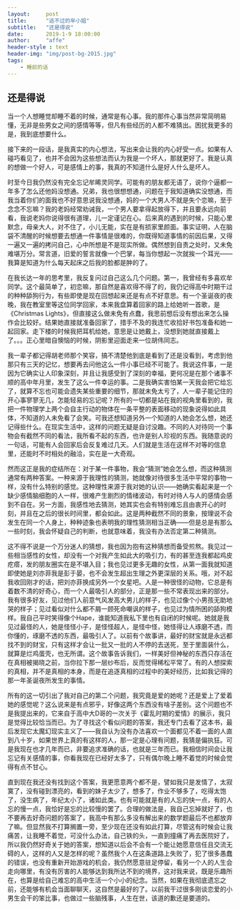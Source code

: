 ```yaml
---
layout:     post
title:      "逃不过的牟小姐"
subtitle:   "还是得说"
date:       2019-1-9 18:00:00
author:     "affe"
header-style : text
header-img: "img/post-bg-2015.jpg"
tags:
    - 睡前的话
---
```


## 还是得说

当一个人想睡觉却睡不着的时候，通常是有心事。我的那件心事当然非常简明易懂，无非是些男女之间的感情等等，但凡有些经历的人都不难猜出。困扰我更多的是，我到底想要什么。

接下来的一段话，是我真实的内心想法，写出来会让我的内心好受一点。如果有人碰巧看见了，也并不会因为这些想法而认为我是一个坏人，那就更好了。我是认真的想做一个好人，可是感情上的事，我真的不知道什么是好人什么是坏人。

时至今日我仍然没有完全忘记牟晞灵同学。可能有的朋友都无语了，说你个逼都一年多了怎么还他妈没想通。兄弟，我也很想想通，问题在于我知道确实没想通，而我当着你们的面我也不好意思说我没想通，妈的一个大男人不就是失个恋嘛，至于念念不忘嘛？我的老妈经常劝诫我，一个男人要拿得起放得下，并且要永远向前看，我说老妈你说得很有道理，儿一定谨记在心。后来真的遇到的时候，只能心里默念，母亲大人，对不住了，小儿无能，实在是有损家里颜面。事实证明，人在脑袋不清醒的时候想要去想通一件事情是很难的，你既得知道事情的前因后果，又得一遍又一遍的拷问自己，心中所想是不是现实所做。偶然想到自责之处时，又未免难堪万分。常言道，旧爱的誓言就像一个巴掌，每当你想起一次就挨一个耳光——我算是知道为什么每天起床之后我的脸都是肿的了。

在我长达一年的思考里，我反复问过自己这么几个问题。第一，我曾经有多喜欢牟同学。这个最简单了，初恋嘛，那自然是喜欢得不得了的，我仍记得高中时期干过的种种舔狗行为，有些即使是现在回想起来还是有点不好意思。有一个圣诞夜的夜晚，我在教室里等这位同学回家，本来我盘算着回家的路上给她听一首歌，是《Christmas Lights》，但直接这么做未免有点蠢，我思前想后没有想出来怎么操作会比较好。结果她直接就准备回家了，措手不及的我连忙收拾好书包准备和她一起回家。走下楼的时候我把耳机给她，意思是让她戴上，没想到她就直接戴上了。。。正心里暗自懊恼的时候，阴影里迎面走来一位胡伟同志。

我一辈子都记得胡老师那个笑容，搞不清楚他到底是看到了还是没看到，考虑到他那只有三天的记忆，想要再去问他这么一件小事已经不可能了。我说这件事，一是因为它确实让人印象深刻，并且让我感受到了深刻的幸福，更何况是在那个诸事不顺的高中年月里，发生了这么一件幸运的事。二是我确实害怕某一天我会把它给忘了，就算不忘也可能会遗失某些重要的细节，那就未免太亏了，人一辈子能记住的开心事寥寥无几，怎能轻易的忘记呢？所有的一切都是站在我的视角里看到的，我把一件物理学上两个会自主行动的物体在一条平整的表面移动的现象说得如此具体，不知道的人未免看了会笑。可我还想知道另外一个知道的人她会怎么想，她还记得些什么。在现实生活中，这样的问题无疑是自讨没趣。不同的人对待同一个事物会有截然不同的看法，我所看不起的东西，也许是别人珍视的东西。我随意说的一句话，可能有人会回家后会反复难过几天。人们就是生活在这样不对等的信息里，还能时不时相处的融洽，实在是一大奇观。

然而这正是我的症结所在：对于某一件事物，我会“猜测”她会怎么想，而这种猜测通常有两种答案。一种来源于我理性的猜测，她就像对待很多生活中平常的事物一样，没有什么特别的感觉。这种理性来源于我对她的认识——她确实看起来是一个缺少感情脑细胞的人一样，很难产生剧烈的情绪波动，有时对待人与人的感情会感到不自在。另一方面，我感性地去猜测，她其实也会有特别难忘且由衷开心的时刻，并且在之后的很长时间里，都会如此。这是两种截然不同的景象，按理说不会发生在同一个人身上，种种迹象也表明我的理性猜测相当正确——但是总是有那么一些时刻，我会怀疑自己的判断，也就意味着，我没有办法否定第二种猜测。

这不得不说是一个万分迷人的猜想，我也因为抱有这种猜想而备受煎熬。我见过一些相当感性的女性，却没有一个对我产生如此大的吸引力，有的甚至连我都起鸡皮疙瘩，发的朋友圈实在是不堪入目；我也见过更多无趣的女性，从第一面我就知道即使她是刘亦菲我是彭于晏，也不会发生超出生理之外更深层的关系。哦，对不起我收回刚才的话，把刘亦菲换成另外一个女星吧。人是一种很怪的动物，它总是有着数不清的好奇心，而一个人最吸引人的部分，正是那一些不常表现出来的部分。我有很多好友，见过他们人前意气风发高大男儿的样子，也见过像个小男孩无助地哭的样子；见过看似对什么都不屑一顾死命嘲讽的样子，也见过为情所困的舔狗模样。我自己平时笑得像个Hape，谁能知道我私下里也有自闭的时候呢。她就是我见过最怪的人，她是怪怪小子，是怪怪超人，是怪中怪，她怪得让人琢磨不透，而你懂的，琢磨不透的东西，最吸引人了。以前有个故事讲，最好的财宝就是永远都找不到的财宝，只有这样才会让一批又一批的人不停的去送死，至于里面装什么，就算是烂鸡蛋壳，也无所谓。这个故事告诉我们，一样美好但神秘的东西只存活在在真相被揭晓之前，当你拉下那一层纱布后，反而觉得稀松平常了。有的人想探索的真相，并不是真相的本身，而是在追逐真相的过程中的美好经历，比如我记得的那一年圣诞夜所发生的事情。

所有的这一切引出了我对自己的第二个问题，我究竟是爱的她呢？还是爱上了爱着她的感觉呢？这么说来是有点邪乎，好像这两个东西没有啥子差别。这个问题也不是我提出来的，它来自于高中大D哥的一次关于《霍乱时期的爱情》的展示，我只是觉得比较恰当而已。为了寻找这个看似问题的答案，我还专门去看了这本书，最后发现它太魔幻现实主义了——我自认为没有办法喜欢一个面都见不着一面的人直到八十岁，如果世界上真的有这样的人，那一定是心理有问题，我猜是偏执狂。可是我现在也才几年而已，非要追求准确的话，也就是三年而已。我相信时间会让我忘记有关感情的事，你看我现在已经好太多了，只有偶尔晚上睡不着觉的时候会觉得有点不甘心。

直到现在我还没有找到这个答案，我更愿意两个都不是，譬如我只是发情了，太寂寞了，没有碰到漂亮的，看到的妹子太少了，想多了，作业不够多了，吃得太饱了，没生病了，年纪太小了，诸如此类。也有可能就是有的人忘的快一点，有的人忘的慢一点，我恰好是忘的比较慢的罢了。合理的做法是，我自己忘掉就好了，也不要再去好奇问题的答案了，我高中有那么多没有解出来的数学题最后不也都放弃了嘛。但显然我不打算搁置一旁，至少现在还没有如此打算，尽管这有时候会让我痛苦，让我睡不着觉，可没什么办法，自己铁的头，一直到撞痛了再去医院好了，所以我仍然好奇关于她的答案，想知道以后会不会有一个能让她愿意信任且交流无碍的人，这样的人又是怎样的呢？虽然我个人在这条道路上失败了，犯了很多愚蠢的错误，也没有重新开始游戏的机会，我仍然愿意驻足停留，看另一个人的人生会走向哪里，有没有厉害的人能够达到我所达不到的境界，这对我来说，既是乐趣所在，也算是给自己难忘的高中生活一个小小的纪念。当然，如果在我彻底遗忘之前，还能够有机会当面聊聊天，这自然是最好的了。以前我干过很多刚谈恋爱的小男生会干的笨比事，也做过一些脑残事，人生在世，该道的歉还是要道的。





